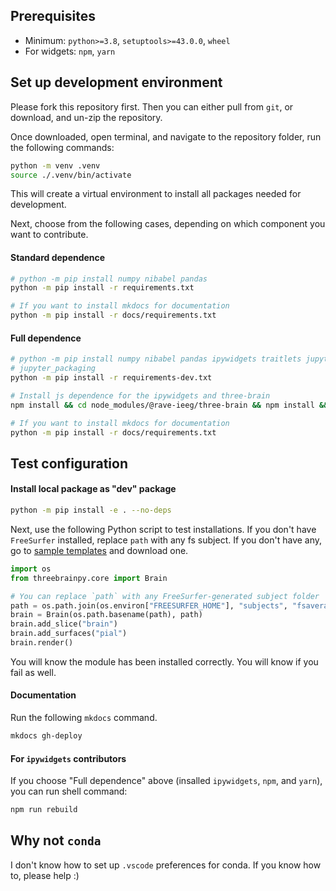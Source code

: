 ## Prerequisites

* Minimum: `python>=3.8`, `setuptools>=43.0.0`, `wheel`
* For widgets: `npm`, `yarn`

## Set up development environment

Please fork this repository first. Then you can either pull from `git`, or download, and un-zip the repository.

Once downloaded, open terminal, and navigate to the repository folder, run the following commands:

```sh
python -m venv .venv
source ./.venv/bin/activate
```

This will create a virtual environment to install all packages needed for development.

Next, choose from the following cases, depending on which component you want to contribute.

#### Standard dependence

```sh
# python -m pip install numpy nibabel pandas
python -m pip install -r requirements.txt

# If you want to install mkdocs for documentation
python -m pip install -r docs/requirements.txt
```

#### Full dependence

```sh
# python -m pip install numpy nibabel pandas ipywidgets traitlets jupyter 
# jupyter_packaging
python -m pip install -r requirements-dev.txt

# Install js dependence for the ipywidgets and three-brain
npm install && cd node_modules/@rave-ieeg/three-brain && npm install && cd ../../..

# If you want to install mkdocs for documentation
python -m pip install -r docs/requirements.txt
```

## Test configuration

#### Install local package as "dev" package

```sh
python -m pip install -e . --no-deps
```

Next, use the following Python script to test installations. If you don't have `FreeSurfer` installed, replace `path` with any fs subject. If you don't have any, go to [sample templates](https://github.com/dipterix/threeBrain-sample/releases) and download one.

```python
import os
from threebrainpy.core import Brain

# You can replace `path` with any FreeSurfer-generated subject folder
path = os.path.join(os.environ["FREESURFER_HOME"], "subjects", "fsaverage")
brain = Brain(os.path.basename(path), path)
brain.add_slice("brain")
brain.add_surfaces("pial")
brain.render()
```

You will know the module has been installed correctly. You will know if you fail as well.

#### Documentation

Run the following `mkdocs` command.

```sh
mkdocs gh-deploy
```

#### For `ipywidgets` contributors

If you choose "Full dependence" above (insalled `ipywidgets`, `npm`, and `yarn`), you can run shell command:

```sh
npm run rebuild
```

## Why not `conda`

I don't know how to set up `.vscode` preferences for conda. If you know how to, please help :)
